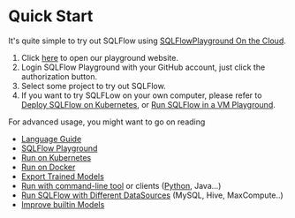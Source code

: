 # Quick Start

It's quite simple to try out SQLFlow using [SQLFlowPlayground On the Cloud](https://playground.sqlflow.tech/).

1. Click [here](https://playground.sqlflow.tech/) to open our playground website.
1. Login SQLFlow Playground with your GitHub account, just click the authorization button.
1. Select some project to try out SQLFlow.
1. If you want to try SQLFLow on your own computer, please refer to [Deploy SQLFlow on Kubernetes](run/kubernetes.md), or [Run SQLFlow in a VM Playground](https://github.com/sql-machine-learning/playground/blob/master/dev.md#for-end-users).


For advanced usage, you might want to go on reading

- [Language Guide](language_guide.md)
- [SQLFlow Playground](https://github.com/sql-machine-learning/playground/blob/master/dev.md#for-end-users)
- [Run on Kubernetes](run/kubernetes.md)
- [Run on Docker](run/docker.md)
- [Export Trained Models](export_model.md)
- [Run with command-line tool](run/cli.md) or clients ([Python](https://github.com/sql-machine-learning/pysqlflow), Java...) 
- [Run SQLFlow with Different DataSources](/run/docker.md#connect-to-your-own-database) (MySQL, Hive, MaxCompute..)
- [Improve builtin Models](https://github.com/sql-machine-learning/models)